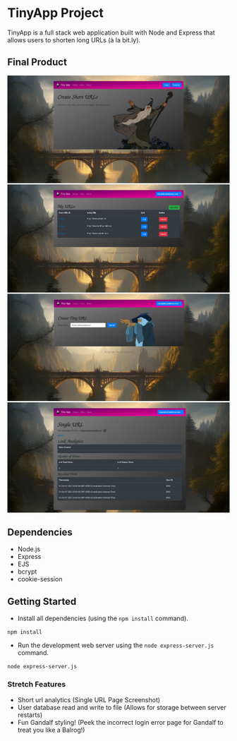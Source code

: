 # TinyApp Project

TinyApp is a full stack web application built with Node and Express that allows users to shorten long URLs (à la bit.ly).

## Final Product

![](/docs/home_page.png "Home Page")
![](/docs/urls_page.png "URLs Page")
![](/docs/new_url_page.png "New URL Page")
![](/docs/single_url_page.png "Single URL Page")

## Dependencies

- Node.js
- Express
- EJS
- bcrypt
- cookie-session

## Getting Started

- Install all dependencies (using the `npm install` command).
```
npm install
```
- Run the development web server using the `node express-server.js` command.
```
node express-server.js
```

### Stretch Features

- Short url analytics (Single URL Page Screenshot)
- User database read and write to file (Allows for storage between server restarts)
- Fun Gandalf styling! (Peek the incorrect login error page for Gandalf to treat you like a Balrog!)